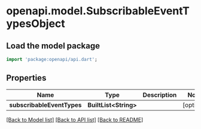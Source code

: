 # openapi.model.SubscribableEventTypesObject

## Load the model package
```dart
import 'package:openapi/api.dart';
```

## Properties
Name | Type | Description | Notes
------------ | ------------- | ------------- | -------------
**subscribableEventTypes** | **BuiltList&lt;String&gt;** |  | [optional] 

[[Back to Model list]](../README.md#documentation-for-models) [[Back to API list]](../README.md#documentation-for-api-endpoints) [[Back to README]](../README.md)


